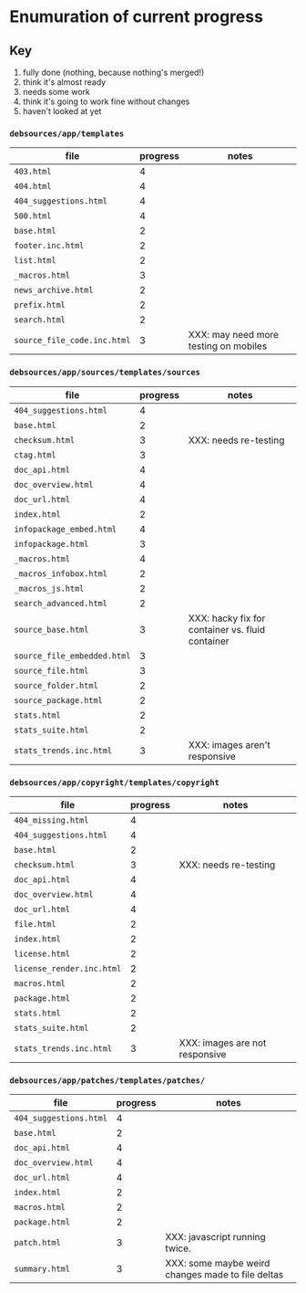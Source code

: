 # Enumuration of current progress
  
## Key

1. fully done (nothing, because nothing's merged!)
2. think it's almost ready
3. needs some work
4. think it's going to work fine without changes
5. haven't looked at yet


### `debsources/app/templates`

| file | progress | notes |
| ---- | -------- | ----- |
| `403.html`| 4 | |
| `404.html`| 4 | |
| `404_suggestions.html`| 4 | |
| `500.html`| 4 | |
| `base.html`| 2 | |
| `footer.inc.html`| 2 | |
| `list.html`| 2 | |
| `_macros.html`| 3 | |
| `news_archive.html`| 2 | |
| `prefix.html`| 2 | |
| `search.html`| 2 | |
| `source_file_code.inc.html`| 3 | XXX: may need more testing on mobiles |


### `debsources/app/sources/templates/sources` 

| file | progress | notes |
| ---- | -------- | ----- |
| `404_suggestions.html`| 4 | |
| `base.html`| 2 | |
| `checksum.html`| 3  | XXX: needs re-testing |
| `ctag.html`| 3 | |
| `doc_api.html`| 4  | |
| `doc_overview.html`| 4 | |
| `doc_url.html`| 4 | |
| `index.html`| 2 | |
| `infopackage_embed.html`| 4  | |
| `infopackage.html`| 3 | |
| `_macros.html`| 4 | |
| `_macros_infobox.html`| 2 | |
| `_macros_js.html`| 2 | |
| `search_advanced.html`| 2 | |
| `source_base.html`| 3 | XXX: hacky fix for container vs. fluid container |
| `source_file_embedded.html`| 3 | |
| `source_file.html`| 3 | |
| `source_folder.html`| 2 | |
| `source_package.html`| 2 | |
| `stats.html`| 2 | |
| `stats_suite.html`| 2  | |
| `stats_trends.inc.html`| 3 | XXX: images aren't responsive |


### `debsources/app/copyright/templates/copyright`  

| file | progress | notes |
| ---- | -------- | ----- |
| `404_missing.html`| 4 | |
| `404_suggestions.html`| 4 | |
| `base.html`| 2 | |
| `checksum.html`| 3 | XXX: needs re-testing |
| `doc_api.html`| 4 | |
| `doc_overview.html`| 4 | |
| `doc_url.html`| 4 | |
| `file.html`| 2 | |
| `index.html`| 2 | |
| `license.html`| 2 | |
| `license_render.inc.html`| 2 | |
| `macros.html`| 2 | |
| `package.html`| 2 | |
| `stats.html`| 2 | |
| `stats_suite.html`| 2 | |
| `stats_trends.inc.html`| 3 | XXX: images are not responsive |


### `debsources/app/patches/templates/patches/`

| file | progress | notes |
| ---- | -------- | ----- |
| `404_suggestions.html`| 4 | |
| `base.html`| 2 | |
| `doc_api.html`| 4 | |
| `doc_overview.html`| 4 | |
| `doc_url.html`| 4 | |
| `index.html`| 2 | |
| `macros.html`| 2 | |
| `package.html`| 2 | |
| `patch.html`| 3 | XXX: javascript running twice. |
| `summary.html`| 3 | XXX: some maybe weird changes made to file deltas |

